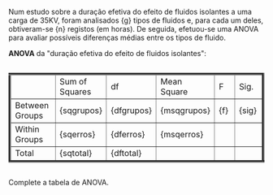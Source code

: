 Num estudo sobre a duração efetiva do efeito de fluidos isolantes a uma carga de 35KV,
foram analisados {g} tipos de fluidos e, para cada um deles, obtiveram-se {n} registos (em
horas). De seguida, efetuou-se uma ANOVA para avaliar possíveis diferenças médias entre os tipos de fluido. 



**ANOVA** da "duração efetiva do efeito de fluidos isolantes":

<table style="border-collapse: collapse; width: 100%; display: inline-table; border: 10" border="5" >
    <colgroup>
      <col style="width: 25%">
      <col style="width: 15%;">
      <col style="width: 15%;">
      <col style="width: 15%;">
      <col style="width: 15%;">
      <col style="width: 15%;">
    </colgroup>
    <tbody>
      <tr>
        <td></td>
        <td>Sum of Squares</td>
        <td>df</td>
        <td>Mean Square</td>
        <td>F</td>
        <td>Sig.</td>
      </tr>
      <tr>
        <td>Between Groups</td>
        <td>{sqgrupos}</td>
        <td>{dfgrupos}</td>
        <td>{msqgrupos}</td>
        <td>{f}</td>
        <td>{sig}</td>
      </tr>
      <tr>
        <td>Within Groups</td>
        <td>{sqerros}</td>
        <td>{dferros}</td>
        <td>{msqerros}</td>
        <td></td>
        <td></td>
      </tr>
      <tr>
        <td>Total</td>
        <td>{sqtotal}</td>
        <td>{dftotal}</td>
        <td></td>
        <td></td>
        <td></td>
      </tr>
    </tbody>
  </table>

  Complete a tabela de ANOVA.
